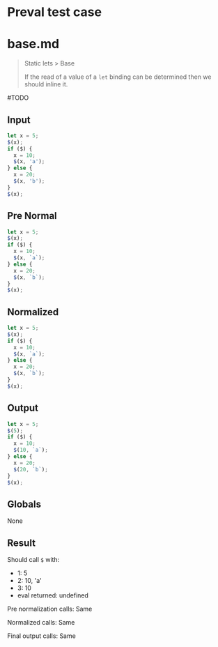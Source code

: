 # Preval test case

# base.md

> Static lets > Base
>
> If the read of a value of a `let` binding can be determined then we should inline it.

#TODO

## Input

`````js filename=intro
let x = 5;
$(x);
if ($) {
  x = 10;
  $(x, 'a');
} else {
  x = 20;
  $(x, 'b');
}
$(x);
`````

## Pre Normal

`````js filename=intro
let x = 5;
$(x);
if ($) {
  x = 10;
  $(x, `a`);
} else {
  x = 20;
  $(x, `b`);
}
$(x);
`````

## Normalized

`````js filename=intro
let x = 5;
$(x);
if ($) {
  x = 10;
  $(x, `a`);
} else {
  x = 20;
  $(x, `b`);
}
$(x);
`````

## Output

`````js filename=intro
let x = 5;
$(5);
if ($) {
  x = 10;
  $(10, `a`);
} else {
  x = 20;
  $(20, `b`);
}
$(x);
`````

## Globals

None

## Result

Should call `$` with:
 - 1: 5
 - 2: 10, 'a'
 - 3: 10
 - eval returned: undefined

Pre normalization calls: Same

Normalized calls: Same

Final output calls: Same
